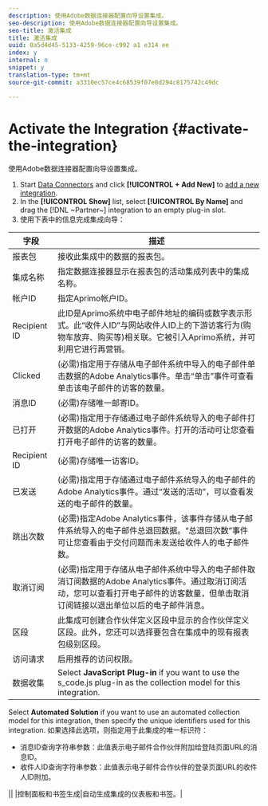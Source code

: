 ```yaml
---
description: 使用Adobe数据连接器配置向导设置集成。
seo-description: 使用Adobe数据连接器配置向导设置集成。
seo-title: 激活集成
title: 激活集成
uuid: 0a5d4d45-5133-4259-96ce-c992 a1 e314 ee
index: y
internal: n
snippet: y
translation-type: tm+mt
source-git-commit: a3310ec57ce4c68539f07e0d294c8175742c49dc

---
```



# Activate the Integration {#activate-the-integration}

使用Adobe数据连接器配置向导设置集成。

1. Start [Data Connectors](https://marketing.adobe.com/resources/help/en_US/genesis/c_overview.html) and click **[!UICONTROL + Add New]** to [add a new integration](https://marketing.adobe.com/resources/help/en_US/genesis/t_add_integration.html).
1. In the **[!UICONTROL Show]** list, select **[!UICONTROL By Name]** and drag the [!DNL ~Partner~] integration to an empty plug-in slot.
1. 使用下表中的信息完成集成向导：

| 字段 | 描述 |
|--- |--- |
| 报表包 | 接收此集成中的数据的报表包。 |
| 集成名称 | 指定数据连接器显示在报表包的活动集成列表中的集成名称。 |
| 帐户ID | 指定Aprimo帐户ID。 |
| Recipient ID | 此ID是Aprimo系统中电子邮件地址的编码或数字表示形式。此“收件人ID”与网站收件人ID上的下游访客行为(购物车放弃、购买等)相关联。它被引入Aprimo系统，并可利用它进行再营销。 |
| Clicked | (必需)指定用于存储从电子邮件系统中导入的电子邮件单击数据的Adobe Analytics事件。单击“单击”事件可查看单击该电子邮件的访客的数量。 |
| 消息ID | (必需)存储唯一邮寄ID。 |
| 已打开 | (必需)指定用于存储通过电子邮件系统导入的电子邮件打开数据的Adobe Analytics事件。打开的活动可让您查看打开电子邮件的访客的数量。 |
| Recipient ID | (必需)存储唯一访客ID。 |
| 已发送 | (必需)指定用于存储通过电子邮件系统导入的电子邮件的Adobe Analytics事件。通过“发送的活动”，可以查看发送的电子邮件的数量。 |
| 跳出次数 | (必需)指定Adobe Analytics事件，该事件存储从电子邮件系统导入的电子邮件总退回数据。“总退回次数”事件可让您查看由于交付问题而未发送给收件人的电子邮件数。 |
| 取消订阅 | (必需)指定用于存储从电子邮件系统中导入的电子邮件取消订阅数据的Adobe Analytics事件。通过取消订阅活动，您可以查看打开电子邮件的访客数量，但单击取消订阅链接以退出单位以后的电子邮件消息。 |
| 区段 | 此集成可创建合作伙伴定义区段中显示的合作伙伴定义区段。此外，您还可以选择要包含在集成中的现有报表包级别区段。 |
| 访问请求 | 启用推荐的访问权限。 |
| 数据收集 | Select **JavaScript Plug-in** if you want to use the s_code.js plug-in as the collection model for this integration. |
Select **Automated Solution** if you want to use an automated collection model for this integration, then specify the unique identifiers used for this integration. 如果选择此选项，则指定用于此集成的唯一标识符：
<ul><li>消息ID查询字符串参数：此值表示电子邮件合作伙伴附加给登陆页面URL的消息ID。</li>
<li>收件人ID查询字符串参数：此值表示电子邮件合作伙伴的登录页面URL的收件人ID附加。</li></ul>||
|控制面板和书签生成|自动生成集成的仪表板和书签。|
